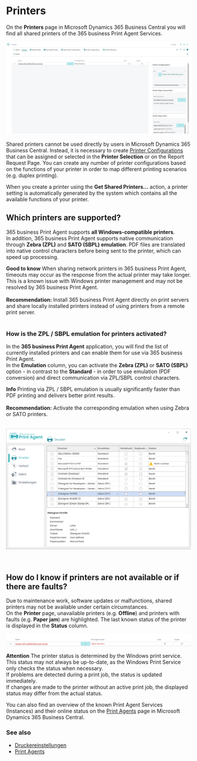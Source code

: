 # Printers

On the **Printers** page in Microsoft Dynamics 365 Business Central you will find all shared printers of the 365 business Print Agent Services.

![Printers](/assets/images/365-business-print-agent/87afe451377b606dffb0d548cac691fcc4c6bdbf02744a21204a1ee825389a30.png)  

Shared printers cannot be used directly by users in Microsoft Dynamics 365 Business Central. Instead, it is necessary to create [Printer Configurations](printer-configuration.md) that can be assigned or selected in the **Printer Selection** or on the Report Request Page.
You can create any number of printer configurations based on the functions of your printer in order to map different printing scenarios (e.g. duplex printing).

When you create a printer using the **Get Shared Printers...** action, a printer setting is automatically generated by the system which contains all the available functions of your printer.

## Which printers are supported?

365 business Print Agent supports **all Windows-compatible printers**.<br>
In addition, 365 business Print Agent supports native communication through **Zebra (ZPL)** and **SATO (SBPL) emulation**. PDF files are translated into native control characters before being sent to the printer, which can speed up processing.

<div class="alert alert-notice">
	<i class="fa-light fa-hand-point-up fa-lg"></i>
    <strong>Good to know</strong>
	When sharing network printers in 365 business Print Agent, timeouts may occur as the response from the actual printer may take longer.<br>
	This is a known issue with Windows printer management and may not be resolved by 365 business Print Agent.<br><br>
	<strong>Recommendation:</strong> Install 365 business Print Agent directly on print servers and share locally installed printers instead of using printers from a remote print server.
</div>

<br>

### How is the ZPL / SBPL emulation for printers activated?

In the **365 business Print Agent** application, you will find the list of currently installed printers and can enable them for use via 365 business Print Agent.  
In the **Emulation** column, you can activate the **Zebra (ZPL)** or **SATO (SBPL)** option - in contrast to the **Standard** - in order to use emulation (PDF conversion) and direct communication via ZPL/SBPL control characters.

<div class="alert alert-info">
	<i class="fa-duotone fa-thin fa-lightbulb fa-lg"></i>
    <strong>Info</strong>
	Printing via ZPL / SBPL emulation is usually significantly faster than PDF printing and delivers better print results. <br><br>
	<strong>Recommendation:</strong> Activate the corresponding emulation when using Zebra or SATO printers.
</div>
<br>

![Print Agent Emulation mode selection](/assets/images/365-business-print-agent/f3a6d3399196eee57e21ab24063897c7fb91e03c05e08c8cd7dbc8538804ef53.png)  

<br>

## How do I know if printers are not available or if there are faults?

Due to maintenance work, software updates or malfunctions, shared printers may not be available under certain circumstances.  
On the **Printer** page, unavailable printers (e.g. __Offline__) and printers with faults (e.g. __Paper jam__) are highlighted. The last known status of the printer is displayed in the **Status** column.

![Offline Printer](/assets/images/365-business-print-agent/d0b9f0f4f2d7ac5404b0414ce7a9c9827fc102a43e91af13d1636e411b4dbd7d.png)  

<div class="alert alert-warn">
	<i class="fa-light fa-triangle-exclamation fa-lg"></i>
	<strong>Attention</strong>
	The printer status is determined by the Windows print service. This status may not always be up-to-date, as the Windows Print Service only checks the status when necessary.<br>
	If problems are detected during a print job, the status is updated immediately.<br>
	If changes are made to the printer without an active print job, the displayed status may differ from the actual status.
</div>

You can also find an overview of the known Print Agent Services (Instances) and their online status on the [Print Agents](print-agent-clients.md) page in Microsoft Dynamics 365 Business Central.


### See also 

 - [Druckereinstellungen](printer-configuration.md)
 - [Print Agents](print-agent-clients.md)
